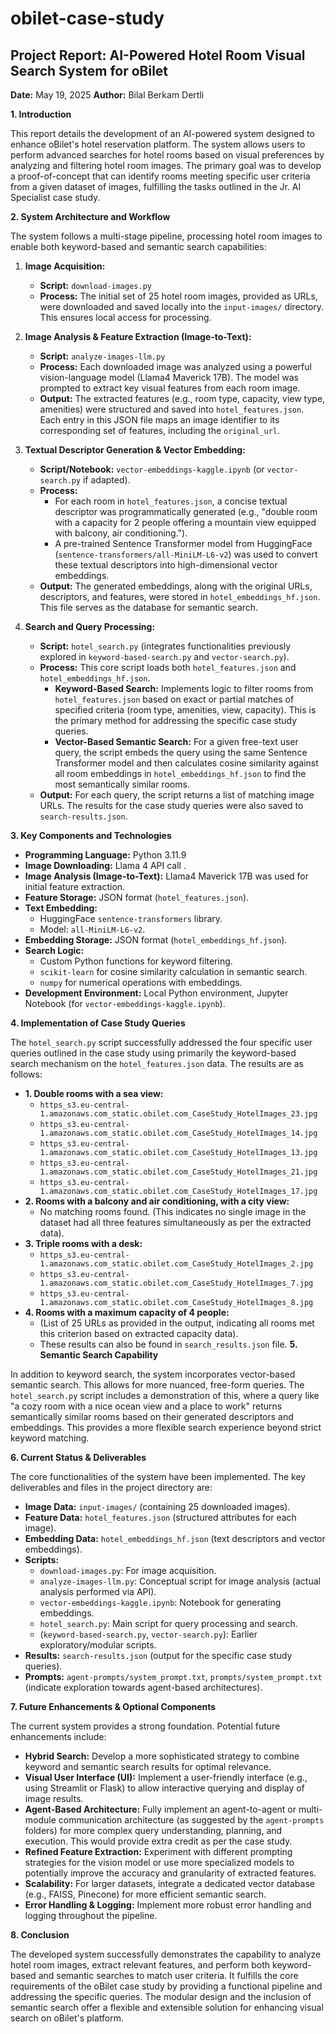 # obilet-case-study



## Project Report: AI-Powered Hotel Room Visual Search System for oBilet

**Date:** May 19, 2025
**Author:** Bilal Berkam Dertli

**1. Introduction**

This report details the development of an AI-powered system designed to enhance oBilet's hotel reservation platform. The system allows users to perform advanced searches for hotel rooms based on visual preferences by analyzing and filtering hotel room images. The primary goal was to develop a proof-of-concept that can identify rooms meeting specific user criteria from a given dataset of images, fulfilling the tasks outlined in the Jr. AI Specialist case study.

**2. System Architecture and Workflow**

The system follows a multi-stage pipeline, processing hotel room images to enable both keyword-based and semantic search capabilities:

1.  **Image Acquisition:**
    *   **Script:** `download-images.py`
    *   **Process:** The initial set of 25 hotel room images, provided as URLs, were downloaded and saved locally into the `input-images/` directory. This ensures local access for processing.

2.  **Image Analysis & Feature Extraction (Image-to-Text):**
    *   **Script:** `analyze-images-llm.py` 
    *   **Process:** Each downloaded image was analyzed using a powerful vision-language model (Llama4 Maverick 17B). The model was prompted to extract key visual features from each room image.
    *   **Output:** The extracted features (e.g., room type, capacity, view type, amenities) were structured and saved into `hotel_features.json`. Each entry in this JSON file maps an image identifier to its corresponding set of features, including the `original_url`.

3.  **Textual Descriptor Generation & Vector Embedding:**
    *   **Script/Notebook:** `vector-embeddings-kaggle.ipynb` (or `vector-search.py` if adapted).
    *   **Process:**
        *   For each room in `hotel_features.json`, a concise textual descriptor was programmatically generated (e.g., "double room with a capacity for 2 people offering a mountain view equipped with balcony, air conditioning.").
        *   A pre-trained Sentence Transformer model from HuggingFace (`sentence-transformers/all-MiniLM-L6-v2`) was used to convert these textual descriptors into high-dimensional vector embeddings.
    *   **Output:** The generated embeddings, along with the original URLs, descriptors, and features, were stored in `hotel_embeddings_hf.json`. This file serves as the database for semantic search.

4.  **Search and Query Processing:**
    *   **Script:** `hotel_search.py` (integrates functionalities previously explored in `keyword-based-search.py` and `vector-search.py`).
    *   **Process:** This core script loads both `hotel_features.json` and `hotel_embeddings_hf.json`.
        *   **Keyword-Based Search:** Implements logic to filter rooms from `hotel_features.json` based on exact or partial matches of specified criteria (room type, amenities, view, capacity). This is the primary method for addressing the specific case study queries.
        *   **Vector-Based Semantic Search:** For a given free-text user query, the script embeds the query using the same Sentence Transformer model and then calculates cosine similarity against all room embeddings in `hotel_embeddings_hf.json` to find the most semantically similar rooms.
    *   **Output:** For each query, the script returns a list of matching image URLs. The results for the case study queries were also saved to `search-results.json`.

**3. Key Components and Technologies**

*   **Programming Language:** Python 3.11.9
*   **Image Downloading:** Llama 4 API call .
*   **Image Analysis (Image-to-Text):** Llama4 Maverick 17B was used for initial feature extraction.
*   **Feature Storage:** JSON format (`hotel_features.json`).
*   **Text Embedding:**
    *   HuggingFace `sentence-transformers` library.
    *   Model: `all-MiniLM-L6-v2`.
*   **Embedding Storage:** JSON format (`hotel_embeddings_hf.json`).
*   **Search Logic:**
    *   Custom Python functions for keyword filtering.
    *   `scikit-learn` for cosine similarity calculation in semantic search.
    *   `numpy` for numerical operations with embeddings.
*   **Development Environment:** Local Python environment, Jupyter Notebook (for `vector-embeddings-kaggle.ipynb`).

**4. Implementation of Case Study Queries**

The `hotel_search.py` script successfully addressed the four specific user queries outlined in the case study using primarily the keyword-based search mechanism on the `hotel_features.json` data. The results are as follows:

*   **1. Double rooms with a sea view:**
    *   `https_s3.eu-central-1.amazonaws.com_static.obilet.com_CaseStudy_HotelImages_23.jpg`
    *   `https_s3.eu-central-1.amazonaws.com_static.obilet.com_CaseStudy_HotelImages_14.jpg`
    *   `https_s3.eu-central-1.amazonaws.com_static.obilet.com_CaseStudy_HotelImages_13.jpg`
    *   `https_s3.eu-central-1.amazonaws.com_static.obilet.com_CaseStudy_HotelImages_21.jpg`
    *   `https_s3.eu-central-1.amazonaws.com_static.obilet.com_CaseStudy_HotelImages_17.jpg`
*   **2. Rooms with a balcony and air conditioning, with a city view:**
    *   No matching rooms found. (This indicates no single image in the dataset had all three features simultaneously as per the extracted data).
*   **3. Triple rooms with a desk:**
    *   `https_s3.eu-central-1.amazonaws.com_static.obilet.com_CaseStudy_HotelImages_2.jpg`
    *   `https_s3.eu-central-1.amazonaws.com_static.obilet.com_CaseStudy_HotelImages_7.jpg`
    *   `https_s3.eu-central-1.amazonaws.com_static.obilet.com_CaseStudy_HotelImages_8.jpg`
*   **4. Rooms with a maximum capacity of 4 people:**
    *   (List of 25 URLs as provided in the output, indicating all rooms met this criterion based on extracted capacity data).
    *   These results can also be found in `search_results.json` file.
**5. Semantic Search Capability**

In addition to keyword search, the system incorporates vector-based semantic search. This allows for more nuanced, free-form queries. The `hotel_search.py` script includes a demonstration of this, where a query like "a cozy room with a nice ocean view and a place to work" returns semantically similar rooms based on their generated descriptors and embeddings. This provides a more flexible search experience beyond strict keyword matching.

**6. Current Status & Deliverables**

The core functionalities of the system have been implemented. The key deliverables and files in the project directory are:

*   **Image Data:** `input-images/` (containing 25 downloaded images).
*   **Feature Data:** `hotel_features.json` (structured attributes for each image).
*   **Embedding Data:** `hotel_embeddings_hf.json` (text descriptors and vector embeddings).
*   **Scripts:**
    *   `download-images.py`: For image acquisition.
    *   `analyze-images-llm.py`: Conceptual script for image analysis (actual analysis performed via API).
    *   `vector-embeddings-kaggle.ipynb`: Notebook for generating embeddings.
    *   `hotel_search.py`: Main script for query processing and search.
    *   (`keyword-based-search.py`, `vector-search.py`): Earlier exploratory/modular scripts.
*   **Results:** `search-results.json` (output for the specific case study queries).
*   **Prompts:** `agent-prompts/system_prompt.txt`, `prompts/system_prompt.txt` (indicate exploration towards agent-based architectures).

**7. Future Enhancements & Optional Components**

The current system provides a strong foundation. Potential future enhancements include:

*   **Hybrid Search:** Develop a more sophisticated strategy to combine keyword and semantic search results for optimal relevance.
*   **Visual User Interface (UI):** Implement a user-friendly interface (e.g., using Streamlit or Flask) to allow interactive querying and display of image results.
*   **Agent-Based Architecture:** Fully implement an agent-to-agent or multi-module communication architecture (as suggested by the `agent-prompts` folders) for more complex query understanding, planning, and execution. This would provide extra credit as per the case study.
*   **Refined Feature Extraction:** Experiment with different prompting strategies for the vision model or use more specialized models to potentially improve the accuracy and granularity of extracted features.
*   **Scalability:** For larger datasets, integrate a dedicated vector database (e.g., FAISS, Pinecone) for more efficient semantic search.
*   **Error Handling & Logging:** Implement more robust error handling and logging throughout the pipeline.

**8. Conclusion**

The developed system successfully demonstrates the capability to analyze hotel room images, extract relevant features, and perform both keyword-based and semantic searches to match user criteria. It fulfills the core requirements of the oBilet case study by providing a functional pipeline and addressing the specific queries. The modular design and the inclusion of semantic search offer a flexible and extensible solution for enhancing visual search on oBilet's platform.
